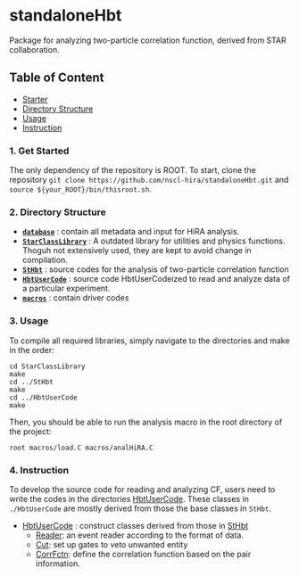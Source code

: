 # standaloneHbt
Package for analyzing two-particle correlation function, derived from STAR collaboration. 

## **Table of Content**
 - [Starter](#1-get-started)
 - [Directory Structure](#2-directory-structure)
 - [Usage](#3-usage)
 - [Instruction](#4-Instruction)

### 1. Get Started
The only dependency of the repository is ROOT. To start, clone the repository `git clone https://github.com/nscl-hira/standaloneHbt.git` and `source ${your_ROOT}/bin/thisroot.sh`.


### 2. Directory Structure
- [**`database`**](database/) : contain all metadata and input for HiRA analysis.
- [**`StarClassLibrary`**](StarClassLibrary/) : A outdated library for utilities and physics functions. Thoguh not extensively used, they are kept to avoid change in compilation.
- [**`StHbt`**](StHbt/) : source codes for the analysis of two-particle correlation function
- [**`HbtUserCode`**](HbtUserCode/) : source code HbtUserCodeized to read and analyze data of a particular experiment. 
- [**`macros`**](macros/) : contain driver codes 

### 3. Usage
To compile all required libraries, simply navigate to the directories and make in the order:
```
cd StarClassLibrary
make 
cd ../StHbt
make 
cd ../HbtUserCode
make
```
Then, you should be able to run the analysis macro in the root directory of the project:
```
root macros/load.C macros/analHiRA.C
```

### 4. Instruction
To develop the source code for reading and analyzing CF, users need to write the codes in the directories [HbtUserCode](./HbtUserCode/). These classes in `./HbtUserCode` are mostly derived from those the base classes in `StHbt`.

- [HbtUserCode](./HbtUserCode/) : construct classes derived from those in [StHbt](./StHbt/)
    - [Reader](./HbtUserCode/Reader/): an event reader according to the format of data. 
    - [Cut](./HbtUserCode/Cut/): set up gates to veto unwanted entity
    - [CorrFctn](./HbtUserCode/CorrFctn/): define the correlation function based on the pair information.

